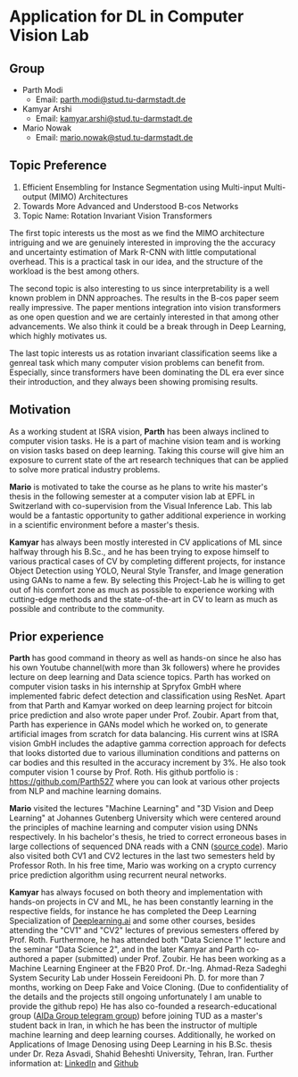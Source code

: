 # Application for DL in Computer Vision Lab

## Group

- Parth Modi
  - Email: [parth.modi@stud.tu-darmstadt.de](mailto:parth.modi@stud.tu-darmstadt.de) 
- Kamyar Arshi
  - Email: [kamyar.arshi@stud.tu-darmstadt.de](mailto:kamyar.arshi@stud.tu-darmstadt.de)
- Mario Nowak
  - Email: [mario.nowak@stud.tu-darmstadt.de](mailto:mario.nowak@stud.tu-darmstadt.de)

## Topic Preference

1. Efficient Ensembling for Instance Segmentation using Multi-input Multi-output (MIMO) Architectures
2. Towards More Advanced and Understood B-cos Networks
3. Topic Name: Rotation Invariant Vision Transformers

The first topic interests us the most as we find the MIMO architecture intriguing and we are genuinely interested in improving the the accuracy and uncertainty estimation of Mark R-CNN with little computational overhead. This is a practical task in our idea, and the structure of the workload is the best among others.

The second topic is also interesting to us since interpretability is a well known problem in DNN approaches. The results in the B-cos paper seem really impressive. The paper mentions integration into vision transformers as one open question and we are certainly interested in that among other advancements. We also think it could be a break through in Deep Learning, which highly motivates us.

The last topic interests us as rotation invariant classification seems like a genreal task which many computer vision problems can benefit from. Especially, since transformers have been dominating the DL era ever since their introduction, and they always been showing promising results.

## Motivation

As a working student at ISRA vision, **Parth** has been always inclined to computer vision tasks. He is a part of machine vision team and is working on vision tasks based on deep learning. Taking this course will give him an exposure to current state of the art research techniques that can be applied to solve more pratical industry problems.

**Mario** is motivated to take the course as he plans to write his master's thesis in the following semester at a computer vision lab at EPFL in Switzerland with co-supervision from the Visual Inference Lab. This lab would be a fantastic opportunity to gather additional experience in working in a scientific environment before a master's thesis.

**Kamyar** has always been mostly interested in CV applications of ML since halfway through his B.Sc., and he has been trying to expose himself to various practical cases of CV by completing different projects, for instance Object Detection using YOLO, Neural Style Transfer, and Image generation using GANs to name a few. By selecting this Project-Lab he is willing to get out of his comfort zone as much as possible to experience working with cutting-edge methods and the state-of-the-art in CV to learn as much as possible and contribute to the community.


## Prior experience

**Parth** has good command in theory as well as hands-on since he also has his own Youtube channel(with more than 3k followers) where he provides lecture on deep learning and Data science topics. Parth has worked on computer vision tasks in his internship at Spryfox GmbH where implemented fabric defect detection and classification using ResNet. Apart from that Parth and Kamyar worked on deep learning project for bitcoin price prediction and also wrote paper under Prof. Zoubir. Apart from that, Parth has experience in GANs model which he worked on, to generate artificial images from scratch for data balancing. His current wins at ISRA vision GmbH includes the adaptive gamma correction approach for defects that looks distorted due to various illumination conditions and patterns on car bodies and this resulted in the accuracy increment by 3%. He also took computer vision 1 course by Prof. Roth. His github portfolio is : https://github.com/Parth527 where you can look at various other projects from NLP and machine learning domains.  

**Mario** visited the lectures "Machine Learning" and "3D Vision and Deep Learning" at Johannes Gutenberg University which were centered around the principles of machine learning and computer vision using DNNs respectively. 
In his bachelor's thesis, he tried to correct erroneous bases in large collections of sequenced DNA reads with a CNN ([source code](https://github.com/MaHeNow/Deep-Care)).
Mario also visited both CV1 and CV2 lectures in the last two semesters held by Professor Roth.
In his free time, Mario was working on a crypto currency price prediction algorithm using recurrent neural networks.


**Kamyar** has always focused on both theory and implementation with hands-on projects in CV and ML, he has been constantly learning in the respective fields, for instance he has completed the Deep Learning Specialization of [Deeplearning.ai](https://www.deeplearning.ai/) and some other courses, besides attending the "CV1" and "CV2" lectures of previous semesters offered by Prof. Roth. Furthermore, he has attended both "Data Science 1" lecture and the seminar "Data Science 2", and in the later Kamyar and Parth co-authored a paper (submitted) under Prof. Zoubir. 
He has been working as a Machine Learning Engineer at the FB20 Prof. Dr.-Ing. Ahmad-Reza Sadeghi System Security Lab under Hossein Fereidooni Ph. D. for more than 7 months, working on Deep Fake and Voice Cloning. (Due to confidentiality of the details and the projects still ongoing unfortunately I am unable to provide the github repo)
He has also co-founded a research-educational group ([AIDa Group telegram group](https://t.me/aidateam)) before joining TUD as a master's student back in Iran, in which he has been the instructor of multiple machine learning and deep learning courses. Additionally, he worked on Applications of Image Denosing using Deep Learning in his B.Sc. thesis under Dr. Reza Asvadi, Shahid Beheshti University, Tehran, Iran.
Further information at: [LinkedIn](https://www.linkedin.com/in/kamyar-arshi-2a69b0168/) and [Github](https://github.com/kamyararshi?tab=repositories)

